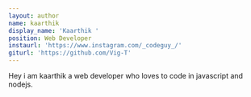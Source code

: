 ```yaml
---
layout: author
name: kaarthik
display_name: 'Kaarthik '
position: Web Developer
instaurl: 'https://www.instagram.com/_codeguy_/'
giturl: 'https://github.com/Vig-T'
---
```

Hey i am kaarthik a web developer who loves to code in javascript and nodejs.
